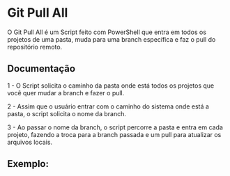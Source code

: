 
# Git Pull All

O Git Pull All é um Script feito com PowerShell que entra em todos os projetos de uma pasta, muda para uma branch específica e faz o pull do repositório remoto.



## Documentação
1 - O Script solicita o caminho da pasta onde está todos os projetos que você quer mudar a branch e fazer o pull.

2 - Assim que o usuário entrar com o caminho do sistema onde está a pasta, o script solicita o nome da branch.

3 - Ao passar o nome da branch, o script percorre a pasta e entra em cada projeto, fazendo a troca para a branch passada e um pull para atualizar os arquivos locais.

## Exemplo: 




